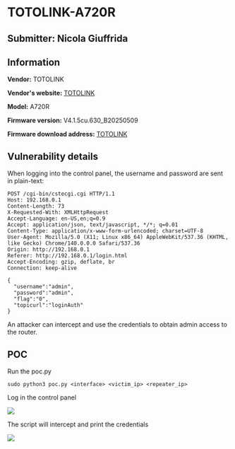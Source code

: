 # TOTOLINK-A720R

## Submitter: Nicola Giuffrida

## Information



**Vendor:** TOTOLINK

**Vendor's website:** [TOTOLINK](https://www.totolink.net/)

**Model:** A720R

**Firmware version:** V4.1.5cu.630_B20250509

**Firmware download address:** [TOTOLINK](https://www.totolink.net/home/menu/detail/menu_listtpl/download/id/203/ids/36.html)


## Vulnerability details

When logging into the control panel, the username and password are sent in plain-text:

```
POST /cgi-bin/cstecgi.cgi HTTP/1.1
Host: 192.168.0.1
Content-Length: 73
X-Requested-With: XMLHttpRequest
Accept-Language: en-US,en;q=0.9
Accept: application/json, text/javascript, */*; q=0.01
Content-Type: application/x-www-form-urlencoded; charset=UTF-8
User-Agent: Mozilla/5.0 (X11; Linux x86_64) AppleWebKit/537.36 (KHTML, like Gecko) Chrome/140.0.0.0 Safari/537.36
Origin: http://192.168.0.1
Referer: http://192.168.0.1/login.html
Accept-Encoding: gzip, deflate, br
Connection: keep-alive

{
  "username":"admin",
  "password":"admin",
  "flag":"0",
  "topicurl":"loginAuth"
}
```
An attacker can intercept and use the credentials to obtain admin access to the router.

## POC

Run the poc.py
```
sudo python3 poc.py <interface> <victim_ip> <repeater_ip>
```

Log in the control panel

![](imgs/1.png)

The script will intercept and print the credentials

![](img/2.png)



